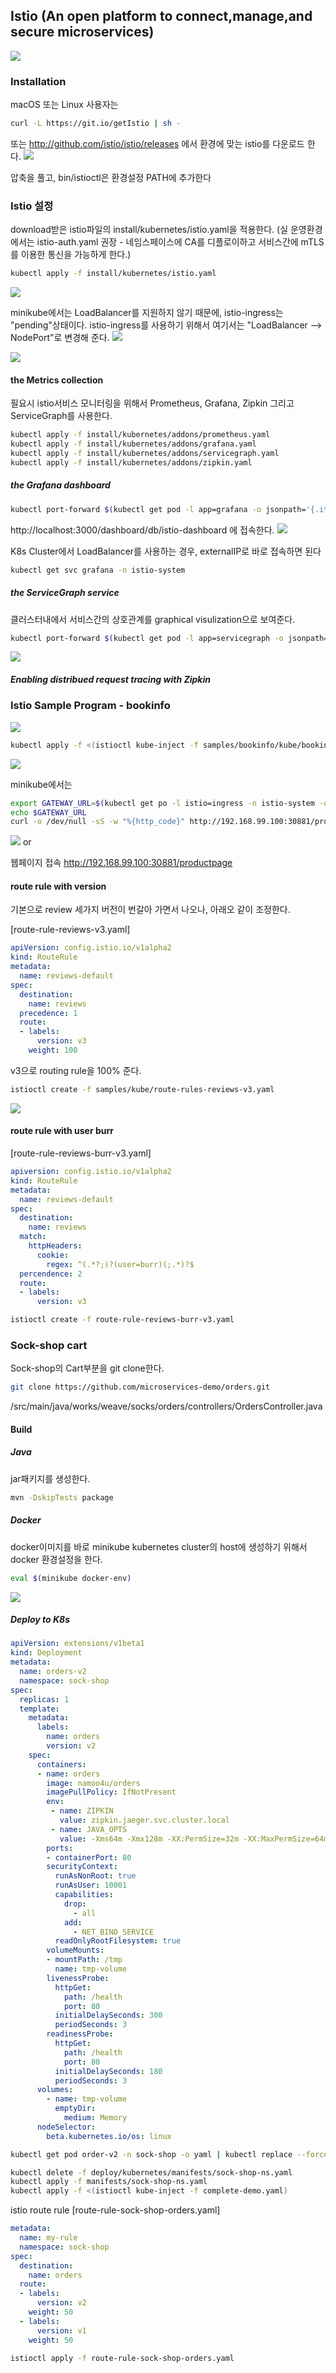 ## Istio (An open platform to connect,manage,and secure microservices)
![](img/istio.png)

### Installation
macOS 또는 Linux 사용자는 
```sh
curl -L https://git.io/getIstio | sh -
```
또는 
http://github.com/istio/istio/releases 에서 환경에 맞는 istio를 다운로드 한다.
![](img/istio-download.png)

압축을 풀고, bin/istioctl은 환경설정 PATH에 추가한다

<!-- ### Minikube 준비
istio를 사용하기 위해서는, CRD, RBAC과 Initializers를 Enable시켜야 한다

- CRD (custom resource definition) : K8s 1.7+
- RBAC (roles, bindins) : K8s 1.8+ / minikube에서는 기본으로 enable되어 있지 않기 때문에 enable시켜줘야 한다

Istio sidecar auto injection : Initializer concept in K8s를 사용한다. Initializer는 Alpha feature로 기본적으로 disable되어 있다.

```sh
minikube start \
  --extra-config=apiserver.Authorization.Mode=RBAC
	--extra-config=controller-manager.ClusterSigningCertFile="/var/lib/localkube/certs/ca.crt" \
	--extra-config=controller-manager.ClusterSigningKeyFile="/var/lib/localkube/certs/ca.key" \
	--extra-config=apiserver.Admission.PluginNames=NamespaceLifecycle,LimitRanger,ServiceAccount,PersistentVolumeLabel,DefaultStorageClass,DefaultTolerationSeconds,MutatingAdmissionWebhook,ValidatingAdmissionWebhook,ResourceQuota \
	--kubernetes-version=v1.9.0

``` -->

### Istio 설정
download받은 istio파일의 install/kubernetes/istio.yaml을 적용한다.  (실 운영환경에서는 istio-auth.yaml 권장 - 네임스페이스에 CA를 디플로이하고 서비스간에 mTLS를 이용한 통신을 가능하게 한다.)
```sh
kubectl apply -f install/kubernetes/istio.yaml
```
![](img/istio-create.png)

<!-- 
**istio sidecar auto inject**
```bash
kubectl label namespace <namespace> istio-injection=enabled
``` -->
minikube에서는 LoadBalancer를 지원하지 않기 때문에, istio-ingress는 "pending"상태이다. istio-ingress를 사용하기 위해서 여기서는 "LoadBalancer --> NodePort"로 변경해 준다.
![](img/istio-ingress-loadbalancer.png)

![](img/istio-ingress-nodeport.png)

#### the Metrics collection
필요시 istio서비스 모니터링을 위해서 Prometheus, Grafana, Zipkin 그리고 ServiceGraph를 사용한다.
```sh
kubectl apply -f install/kubernetes/addons/prometheus.yaml
kubectl apply -f install/kubernetes/addons/grafana.yaml
kubectl apply -f install/kubernetes/addons/servicegraph.yaml
kubectl apply -f install/kubernetes/addons/zipkin.yaml
```

##### the Grafana dashboard
```sh
kubectl port-forward $(kubectl get pod -l app=grafana -o jsonpath='{.items[0].metadata.name}' -n istio-system) 3000:3000 -n istio-system
```
http://localhost:3000/dashboard/db/istio-dashboard 에 접속한다.
![](img/istio-grafana_dashboard.png)

K8s Cluster에서 LoadBalancer를 사용하는 경우, externalIP로 바로 접속하면 된다
```sh
kubectl get svc grafana -n istio-system
```
##### the ServiceGraph service
클러스터내에서 서비스간의 상호관계를 graphical visulization으로 보여준다.
```sh
kubectl port-forward $(kubectl get pod -l app=servicegraph -o jsonpath='{.items[0].metadata.name}' -n istio-system) 8088:8088 -n istio-system
```
![](img/istio-servicegraph.png)

##### Enabling distribued request tracing with Zipkin


### Istio Sample Program - bookinfo
![](img/istio-bookinfo-withistio.svg)
```sh
kubectl apply -f <(istioctl kube-inject -f samples/bookinfo/kube/bookinfo.yaml)
```
![](img/istio-sample-bookinfo.png)

minikube에서는 
```sh
export GATEWAY_URL=$(kubectl get po -l istio=ingress -n istio-system -o 'jsonpath={.items[0].status.hostIP}'):$(kubectl get svc istio-ingress -n istio-system -o 'jsonpath={.spec.ports[0].nodePort}')
echo $GATEWAY_URL
curl -o /dev/null -sS -w "%{http_code}" http://192.168.99.100:30881/productpage
```
![](img/istio-sample-bookinfo-curl.png)
or

웹페이지 접속 http://192.168.99.100:30881/productpage 

#### route rule with version
기본으로 review 세가지 버전이 번갈아 가면서 나오나, 아래오 같이 조정한다.

[route-rule-reviews-v3.yaml]
```yaml
apiVersion: config.istio.io/v1alpha2
kind: RouteRule
metadata:
  name: reviews-default
spec:
  destination:
    name: reviews
  precedence: 1
  route:
  - labels:
      version: v3
    weight: 100
```
v3으로 routing rule을 100% 준다.
```sh
istioctl create -f samples/kube/route-rules-reviews-v3.yaml
```
![](img/istio-bookinfo-route-rule-v3.png)

#### route rule with user burr
[route-rule-reviews-burr-v3.yaml]
```yaml
apiversion: config.istio.io/v1alpha2
kind: RouteRule
metadata:
  name: reviews-default
spec:
  destination:
    name: reviews
  match:
    httpHeaders:
      cookie:
        regex: ^(.*?;)?(user=burr)(;.*)?$
  percendence: 2
  route:
  - labels:
      version: v3
```
```sh
istioctl create -f route-rule-reviews-burr-v3.yaml
```

### Sock-shop cart
Sock-shop의 Cart부분을 git clone한다.
```sh
git clone https://github.com/microservices-demo/orders.git
```

/src/main/java/works/weave/socks/orders/controllers/OrdersController.java
<!-- ![](img/sock-shop-orders-OrdersController-modified.png)
return값을 1000F로 수정한다. -->

#### Build
##### Java
jar패키지를 생성한다.
```sh
mvn -DskipTests package
```
##### Docker
<!-- ```sh
GROUP=weaveworksdemos COMMIT=test ./scripts/build.sh
``` -->
docker이미지를 바로 minikube kubernetes cluster의 host에 생성하기 위해서 docker 환경설정을 한다.
```sh
eval $(minikube docker-env)
```
![](img/sock-shop-orders-test-docker-image.png)

<!-- 
##### Run
```sh
mvn spring-boot:run
```
##### Check
```sh
curl http://localhost:8081/health
```
##### Use
```sh
curl http://localhost:8081
```
##### Push
```sh
GROUP=weaveworksdemos COMMIT=test ./scripts/push.sh
``` -->

##### Deploy to K8s
[](orders-test.yaml)
```yaml
apiVersion: extensions/v1beta1
kind: Deployment
metadata:
  name: orders-v2
  namespace: sock-shop
spec:
  replicas: 1
  template:
    metadata:
      labels:
        name: orders
        version: v2
    spec:
      containers:
      - name: orders
        image: namoo4u/orders
        imagePullPolicy: IfNotPresent
        env:
         - name: ZIPKIN
           value: zipkin.jaeger.svc.cluster.local
         - name: JAVA_OPTS
           value: -Xms64m -Xmx128m -XX:PermSize=32m -XX:MaxPermSize=64m -XX:+UseG1GC -Djava.security.egd=file:/dev/urandom
        ports:
        - containerPort: 80
        securityContext:
          runAsNonRoot: true
          runAsUser: 10001
          capabilities:
            drop:
              - all
            add:
              - NET_BIND_SERVICE
          readOnlyRootFilesystem: true
        volumeMounts:
        - mountPath: /tmp
          name: tmp-volume
        livenessProbe:
          httpGet:
            path: /health
            port: 80
          initialDelaySeconds: 300
          periodSeconds: 3
        readinessProbe:
          httpGet:
            path: /health
            port: 80
          initialDelaySeconds: 180
          periodSeconds: 3
      volumes:
        - name: tmp-volume
          emptyDir:
            medium: Memory
      nodeSelector:
        beta.kubernetes.io/os: linux
```


```sh
kubectl get pod order-v2 -n sock-shop -o yaml | kubectl replace --force -f -
```


```sh
kubectl delete -f deploy/kubernetes/manifests/sock-shop-ns.yaml
kubectl apply -f manifests/sock-shop-ns.yaml
kubectl apply -f <(istioctl kube-inject -f complete-demo.yaml)
```

istio route rule
[route-rule-sock-shop-orders.yaml]
```yaml
metadata:
  name: my-rule
  namespace: sock-shop
spec:
  destination:
    name: orders
  route:
  - labels:
      version: v2
    weight: 50
  - labels:
      version: v1
    weight: 50
```

```sh
istioctl apply -f route-rule-sock-shop-orders.yaml
```